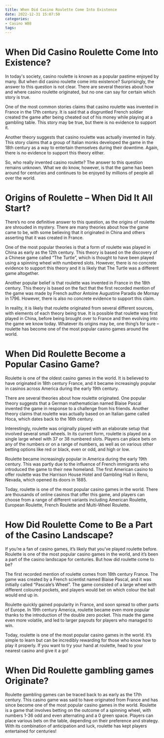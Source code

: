 ```yaml
---
title: When Did Casino Roulette Come Into Existence
date: 2022-12-31 15:07:50
categories:
- Casino W88
tags:
---
```



#  When Did Casino Roulette Come Into Existence?

In today's society, casino roulette is known as a popular pastime enjoyed by many. But when did casino roulette come into existence? Surprisingly, the answer to this question is not clear. There are several theories about how and where casino roulette originated, but no one can say for certain which story is true.

One of the most common stories claims that casino roulette was invented in France in the 17th century. It is said that a disgruntled French soldier created the game after being cheated out of his money while playing at a gambling table. This story may be true, but there is no evidence to support it.

Another theory suggests that casino roulette was actually invented in Italy. This story claims that a group of Italian monks developed the game in the 18th century as a way to entertain themselves during their downtime. Again, there is no evidence to support this theory either.

So, who really invented casino roulette? The answer to this question remains unknown. What we do know, however, is that the game has been around for centuries and continues to be enjoyed by millions of people all over the world.

#  Origins of Roulette – When Did It All Start?

There’s no one definitive answer to this question, as the origins of roulette are shrouded in mystery. There are many theories about how the game came to be, with some believing that it originated in China and others asserting that it was created in France.

One of the most popular theories is that a form of roulette was played in China as early as the 12th century. This theory is based on the discovery of a Chinese game called “The Turtle”, which is thought to have been played using a spinning wheel with numbered slots. However, there is no concrete evidence to support this theory and it is likely that The Turtle was a different game altogether.

Another popular belief is that roulette was invented in France in the 18th century. This theory is based on the fact that the first recorded mention of the game was made by French author Antoine Augustine Paradis de Mornay in 1796. However, there is also no concrete evidence to support this claim.

In reality, it is likely that roulette originated from several different sources, with elements of each theory being true. It is possible that roulette was first played in China, before being brought over to France and then evolving into the game we know today. Whatever its origins may be, one thing’s for sure – roulette has become one of the most popular casino games around the world.

#  When Did Roulette Become a Popular Casino Game?

Roulette is one of the oldest casino games in the world. It is believed to have originated in 18th century France, and it became increasingly popular in casinos across America during the early 19th century.

There are several theories about how roulette originated. One popular theory suggests that a German mathematician named Blaise Pascal invented the game in response to a challenge from his friends. Another theory claims that roulette was actually based on an Italian game called Hoca, which dates back to the 16th century.

Interestingly, roulette was originally played with an elaborate setup that involved several small wheels. In its current form, roulette is played on a single large wheel with 37 or 38 numbered slots. Players can place bets on any of the numbers or on a range of numbers, as well as on various other betting options like red or black, even or odd, and high or low.

Roulette became increasingly popular in America during the early 19th century. This was partly due to the influence of French immigrants who introduced the game to their new homeland. The first American casino to offer roulette was the Harrison House Hotel and Gambling Hall in Reno, Nevada, which opened its doors in 1885.

Today, roulette is one of the most popular casino games in the world. There are thousands of online casinos that offer this game, and players can choose from a range of different variants including American Roulette, European Roulette, French Roulette and Multi-Wheel Roulette.

#  How Did Roulette Come to Be a Part of the Casino Landscape?

If you’re a fan of casino games, it’s likely that you’ve played roulette before. Roulette is one of the most popular casino games in the world, and it’s been a part of the casino landscape for centuries. But how did roulette come to be?

The first recorded mention of roulette comes from 18th century France. The game was created by a French scientist named Blaise Pascal, and it was initially called “Pascale’s Wheel”. The game consisted of a large wheel with different coloured pockets, and players would bet on which colour the ball would end up in.

Roulette quickly gained popularity in France, and soon spread to other parts of Europe. In 19th century America, roulette became even more popular thanks to the introduction of the double zero pocket. This made the game even more volatile, and led to larger payouts for players who managed to win.

Today, roulette is one of the most popular casino games in the world. It’s simple to learn but can be incredibly rewarding for those who know how to play it properly. If you want to try your hand at roulette, head to your nearest casino and give it a go!

#  When Did Roulette gambling games Originate?

Roulette gambling games can be traced back to as early as the 17th century. This casino game was said to have originated from France and has since become one of the most popular casino games in the world. Roulette is a game that involves betting on the outcome of a spinning wheel, with numbers 1-36 odd and even alternating and a 0 green space. Players can place various bets on the table, depending on their preference and strategy. With its combination of anticipation and luck, roulette has kept players entertained for centuries!